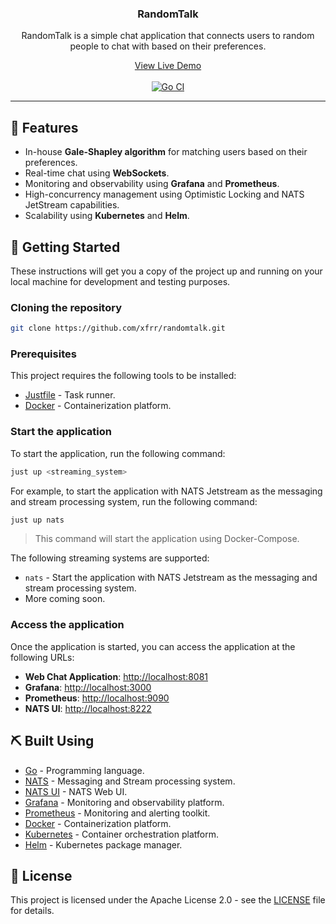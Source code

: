 
<h3 align="center">RandomTalk</h3>
<p align="center"> RandomTalk is a simple chat application that connects users to random people to chat with based on their preferences.</p>
<p align="center">
  <a href="https://randomtalk.chat">View Live Demo</a>
  <br/><br/>
  <a href="https://github.com/xfrr/randomtalk/actions/workflows/go.yml">
    <img src="https://github.com/xfrr/randomtalk/actions/workflows/go.yml/badge.svg" alt="Go CI"/>
  </a>
</p>

---

## 🚀 Features <a name = "features"></a>

- In-house **Gale-Shapley algorithm** for matching users based on their preferences.
- Real-time chat using **WebSockets**.
- Monitoring and observability using **Grafana** and **Prometheus**.
- High-concurrency management using Optimistic Locking and NATS JetStream capabilities.
- Scalability using **Kubernetes** and **Helm**.

## 🏁 Getting Started <a name = "getting_started"></a>

These instructions will get you a copy of the project up and running on your local machine for development and testing purposes.

### Cloning the repository

```bash
git clone https://github.com/xfrr/randomtalk.git
```

### Prerequisites

This project requires the following tools to be installed:

- [Justfile](https://github.com/casey/just) - Task runner.
- [Docker](https://www.docker.com/) - Containerization platform.

### Start the application

To start the application, run the following command:

```bash
just up <streaming_system>
```

For example, to start the application with NATS Jetstream as the messaging and stream processing system, run the following command:

```bash
just up nats
```

> This command will start the application using Docker-Compose.

The following streaming systems are supported:

- `nats` - Start the application with NATS Jetstream as the messaging and stream processing system.
- More coming soon.

### Access the application

Once the application is started, you can access the application at the following URLs:

- **Web Chat Application**: [http://localhost:8081](http://localhost:8081)
- **Grafana**: [http://localhost:3000](http://localhost:3000)
- **Prometheus**: [http://localhost:9090](http://localhost:9090)
- **NATS UI**: [http://localhost:8222](http://localhost:31311)

## ⛏️ Built Using <a name = "built_using"></a>

- [Go](https://golang.org/) - Programming language.
- [NATS](https://nats.io/) - Messaging and Stream processing system.
- [NATS UI](https://github.com/nats-nui/nui) - NATS Web UI.
- [Grafana](https://grafana.com/) - Monitoring and observability platform.
- [Prometheus](https://prometheus.io/) - Monitoring and alerting toolkit.
- [Docker](https://www.docker.com/) - Containerization platform.
- [Kubernetes](https://kubernetes.io/) - Container orchestration platform.
- [Helm](https://helm.sh/) - Kubernetes package manager.

## 📜 License <a name = "license"></a>

This project is licensed under the Apache License 2.0 - see the [LICENSE](LICENSE) file for details.
